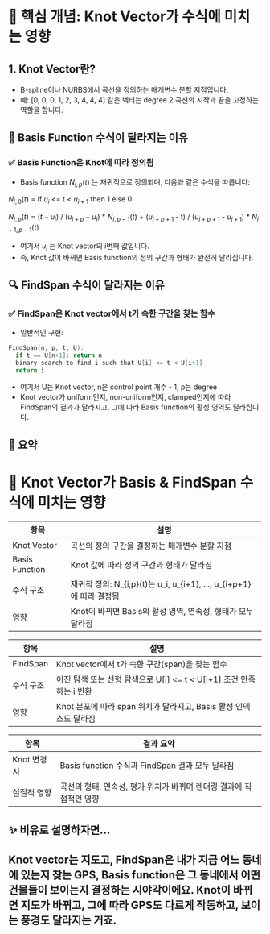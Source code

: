 # 🎯 핵심 개념: Knot Vector가 수식에 미치는 영향
## 1. Knot Vector란?
- B-spline이나 NURBS에서 곡선을 정의하는 매개변수 분할 지점입니다.
- 예: [0, 0, 0, 1, 2, 3, 4, 4, 4] 같은 벡터는 degree 2 곡선의 시작과 끝을 고정하는 역할을 합니다.

## 📐 Basis Function 수식이 달라지는 이유
### ✅ Basis Function은 Knot에 따라 정의됨
- Basis function $N_{i,p}(t)$ 는 재귀적으로 정의되며, 다음과 같은 수식을 따릅니다:


$N_{i,0}(t)$ = 
  if $u_i$ <= t < $u_{i+1}$ then 1
  else 0

$N_{i,p}(t)$ = 
  $(t - u_i)$ / $(u_{i+p} - u_i)$ * $N_{i,p-1}(t)$ +
  ($u_{i+p+1}$ - t) / ($u_{i+p+1}$ - $u_{i+1}$) * $N_{i+1,p-1}(t)$



- 여기서 $u_i$ 는 Knot vector의 i번째 값입니다.
- 즉, Knot 값이 바뀌면 Basis function의 정의 구간과 형태가 완전히 달라집니다.

## 🔍 FindSpan 수식이 달라지는 이유
### ✅ FindSpan은 Knot vector에서 t가 속한 구간을 찾는 함수
- 일반적인 구현:

```cpp
FindSpan(n, p, t, U):
  if t == U[n+1]: return n
  binary search to find i such that U[i] <= t < U[i+1]
  return i
```

- 여기서 U는 Knot vector, n은 control point 개수 - 1, p는 degree
- Knot vector가 uniform인지, non-uniform인지, clamped인지에 따라
FindSpan의 결과가 달라지고, 그에 따라 Basis function의 활성 영역도 달라집니다.

## 🧠 요약
# 📐 Knot Vector가 Basis & FindSpan 수식에 미치는 영향

| 항목           | 설명                                                                 |
|----------------|----------------------------------------------------------------------|
| Knot Vector    | 곡선의 정의 구간을 결정하는 매개변수 분할 지점                        |
| Basis Function | Knot 값에 따라 정의 구간과 형태가 달라짐                              |
| 수식 구조      | 재귀적 정의: N_{i,p}(t)는 u_i, u_{i+1}, ..., u_{i+p+1}에 따라 결정됨   |
| 영향           | Knot이 바뀌면 Basis의 활성 영역, 연속성, 형태가 모두 달라짐            |


| 항목           | 설명                                                                 |
|----------------|----------------------------------------------------------------------|
| FindSpan       | Knot vector에서 t가 속한 구간(span)을 찾는 함수                       |
| 수식 구조      | 이진 탐색 또는 선형 탐색으로 U[i] <= t < U[i+1] 조건 만족하는 i 반환   |
| 영향           | Knot 분포에 따라 span 위치가 달라지고, Basis 활성 인덱스도 달라짐      |


| 항목           | 결과 요약                                                            |
|----------------|----------------------------------------------------------------------|
| Knot 변경 시   | Basis function 수식과 FindSpan 결과 모두 달라짐                       |
| 실질적 영향    | 곡선의 형태, 연속성, 평가 위치가 바뀌며 렌더링 결과에 직접적인 영향    |



## ✨ 비유로 설명하자면…
Knot vector는 지도고,
FindSpan은 내가 지금 어느 동네에 있는지 찾는 GPS,
Basis function은 그 동네에서 어떤 건물들이 보이는지 결정하는 시야각이에요.
Knot이 바뀌면 지도가 바뀌고, 그에 따라 GPS도 다르게 작동하고, 보이는 풍경도 달라지는 거죠.
---
